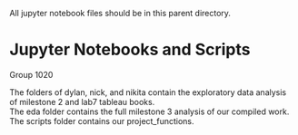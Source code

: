 All jupyter notebook files should be in this parent directory.

# Jupyter Notebooks and Scripts
Group 1020

The folders of dylan, nick, and nikita contain the exploratory data analysis of milestone 2 and lab7 tableau books.  
The eda folder contains the full milestone 3 analysis of our compiled work.  
The scripts folder contains our project_functions.
